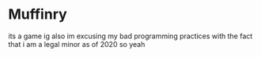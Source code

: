 # Muffinry
its a game ig also im excusing my bad programming practices with the fact that i am a legal minor as of 2020 so yeah
